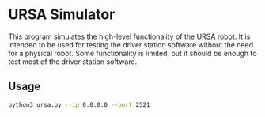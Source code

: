 # URSA Simulator

This program simulates the high-level functionality of the [URSA robot](https://github.com/SouthEugeneRoboticsTeam/ursa).
It is intended to be used for testing the driver station software without the
need for a physical robot. Some functionality is limited, but it should be
enough to test most of the driver station software.

## Usage

```bash
python3 ursa.py --ip 0.0.0.0 --port 2521
```
